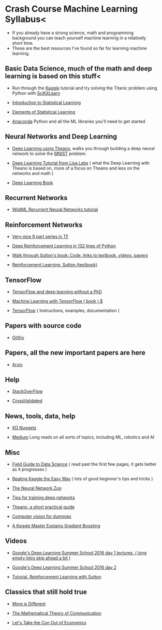 



# Crash Course Machine Learning Syllabus<


- If you already have a strong science, math and programming background you can teach yourself machine learning in a relatively short time.
- These are the best resources I've found so far for learning machine learning.

## Basic Data Science, much of the math and deep learning is based on this stuff<

- Run through the <a href="https://www.kaggle.com">Kaggle</a> tutorial and try solving the Titanic problem using Python with <a href="http://scikit-learn.org/stable/">SciKitLearn</a>

- <a href="http://www-bcf.usc.edu/~gareth/ISL/">Introduction to Statistical Learning</a>

- <a href="http://statweb.stanford.edu/~tibs/ElemStatLearn/">Elements of Statistical Learning</a>

- <a href="https://www.continuum.io/downloads">Anaconda</a> Python and all the ML libraries you'll need to get started


## Neural Networks and Deep Learning

- <a href="http://neuralnetworksanddeeplearning.com">Deep Learning using Theano</a>, walks you through building a deep neural network to solve the <a href="http://yann.lecun.com/exdb/mnist/">MNIST</a> problem. 

- <a href="http://deeplearning.net/tutorial/deeplearning.pdf">Deep Learning Tutorial from Lisa Labs</a> ( what the Deep Learning with Theano is based on, more of a focus on Theano and less on the networks and math )

- <a href="http://www.deeplearningbook.org/">Deep Learning Book</a>


## Recurrent Networks

- <a href="http://www.wildml.com/2015/09/recurrent-neural-networks-tutorial-part-1-introduction-to-rnns/">WildML Recurrent Neural Networks tutorial</a>


## Reinforcement Networks
- <a href="https://medium.com/emergent-future/simple-reinforcement-learning-with-tensorflow-part-0-q-learning-with-tables-and-neural-networks-d195264329d0">Very nice 9 part series in TF</a>

- <a href="http://karpathy.github.io/2016/05/31/rl/">Deep Reinforcement Learning in 132 lines of Python</a>

- <a href="https://github.com/dennybritz/reinforcement-learning">Walk through Sutton's book: Code, links to textbook, videos, papers</a>

- <a href="http://ufal.mff.cuni.cz/~straka/courses/npfl114/2016/sutton-bookdraft2016sep.pdf">Reinforcement Learning, Sutton (textbook)</a>



## TensorFlow

- <a href="https://codelabs.developers.google.com/codelabs/cloud-tensorflow-mnist/#0">TensorFlow and deep learning without a PhD</a>

- <a href="https://www.manning.com/books/machine-learning-with-tensorflow">Machine Learning with TensorFlow ( book ) $</a>

- <a href="https://tensorflow.org">TensorFlow</a> ( Instructions, examples, documentation )



## Papers with source code

- <a href="http://www.gitxiv.com">GitXiv</a>



## Papers, all the new important papers are here

- <a href="https://arxiv.org/">Arxiv</a>


## Help

- <a href="http://stackoverflow.com">StackOverFlow</a>

- <a href="http://stats.stackexchange.com">CrossValidated</a>


## News, tools, data, help

- <a href="http://www.kdnuggets.com">KD Nuggets</a>

- <a href="https://medium.com">Medium</a> Long reads on all sorts of topics, including ML, robotics and AI



## Misc

- <a href="http://www.boozallen.com/content/dam/boozallen/documents/2015/12/2015-FIeld-Guide-To-Data-Science.pdf">Field Guide to Data Science</a> ( read past the first few pages, it gets better as it progresses )

- <a href="https://www.ke.tu-darmstadt.de/lehre/arbeiten/studien/2015/Dong_Ying.pdf">Beating Kaggle the Easy Way</a> ( lots of good beginner's tips and tricks )

- <a href="http://www.asimovinstitute.org/neural-network-zoo/">The Neural Network Zoo</a>

- <a href="http://lamda.nju.edu.cn/weixs/project/CNNTricks/CNNTricks.html">Tips for training deep networks </a>

- <a href="http://folinoid.com/show/theano/">Theano, a short practical guide</a>

- <a href="http://www.visiondummy.com/">Computer vision for dummies</a>

- <a href="http://blog.kaggle.com/2017/01/23/a-kaggle-master-explains-gradient-boosting/">A Kaggle Master Explains Gradient Boosting</a>


## Videos

- <a href="https://www.youtube.com/watch?v=eyovmAtoUx0">Google's Deep Learning Summer School 2016 day 1 lectures, ( long empty intro skip ahead a bit )</a>

- <a href="https://www.youtube.com/watch?v=9dXiAecyJrY">Google's Deep Learning Summer School 2016 day 2</a>

- <a href="https://www.youtube.com/watch?v=ggqnxyjaKe4">Tutorial, Reinforcement Learning with Sutton</a>


## Classics that still hold true

- <a href="http://www.pha.jhu.edu/courses/171_405/MoreIsDifferent.pdf">More is Different</a>

- <a href="http://worrydream.com/refs/Shannon%20-%20A%20Mathematical%20Theory%20of%20Communication.pdf">The Mathematical Theory of Communication</a>

- <a href="http://www.econ.ucla.edu/workingpapers/wp239.pdf">Let's Take the Con Out of Economics</a>

